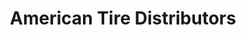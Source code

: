 ---
title: "American Tire Distributors"
url: /oklahoma-city/american-tire-distributors/
shop: wholesale
---